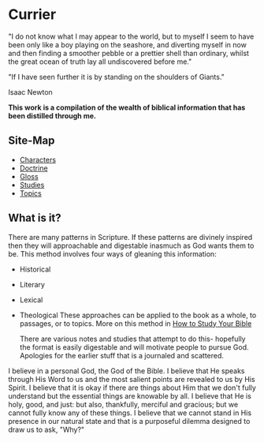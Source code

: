 # Currier 


  "I do not know what I may appear to the world, 
but to myself I seem to have been only like a boy playing on the seashore, 
and diverting myself in now and then finding a smoother pebble or a prettier shell than ordinary, 
whilst the great ocean of truth lay all undiscovered before me."  
  
  "If I have seen further it is by standing on the shoulders of Giants."  
  
  Isaac Newton  

**This work is a compilation of the wealth of biblical information that has been distilled through me.**


## Site-Map

- [Characters](./Character)
- [Doctrine](./Doctrine)
- [Gloss](./Gloss)
- [Studies]('./Studies')
- [Topics](./Topic)


## What is it?

  There are many patterns in Scripture.
If these patterns are divinely inspired then they will approachable and digestable inasmuch as God wants them to be.
This method involves four ways of gleaning this information:
* Historical
* Literary
* Lexical
* Theological
These approaches can be applied to the book as a whole, to passages, or to topics.
More on this method in [How to Study Your Bible](/Studies/How%20to%20Study%20Your%20Bible/index.md)
  
  There are various notes and studies that attempt to do this- 
hopefully the format is easily digestable and will motivate people to pursue God.
Apologies for the earlier stuff that is a journaled and scattered.


I believe in a personal God, the God of the Bible. 
I believe that He speaks through His Word to us and the most salient points are revealed to us by His Spirit. 
I believe that it is okay if there are things about Him that we don't fully understand but the essential things are knowable by all. 
I believe that He is holy, good, and just: but also, thankfully, merciful and gracious; but we cannot fully know any of these things. 
I believe that we cannot stand in His presence in our natural state and that is a purposeful dilemma designed to draw us to ask, "Why?"

